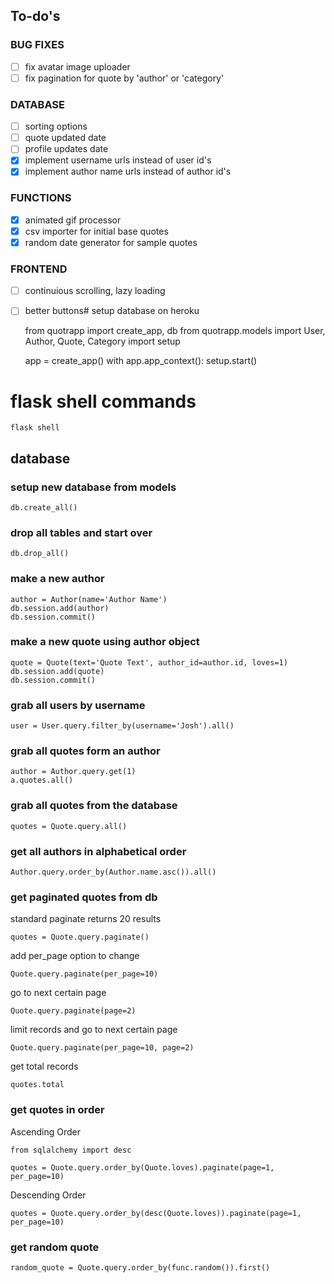 ## To-do's

### BUG FIXES
- [ ] fix avatar image uploader
- [ ] fix pagination for quote by 'author' or 'category' 

### DATABASE

- [ ] sorting options
- [ ] quote updated date
- [ ] profile updates date
- [x] implement username urls instead of user id's
- [x] implement author name urls instead of author id's

### FUNCTIONS

- [x] animated gif processor
- [x] csv importer for initial base quotes
- [x] random date generator for sample quotes

### FRONTEND

- [ ] continuious scrolling, lazy loading
- [ ] better buttons# setup database on heroku

    from quotrapp import create_app, db
    from quotrapp.models import User, Author, Quote, Category
    import setup

    app = create_app()
    with app.app_context():
        setup.start()

# flask shell commands

    flask shell

## database

### setup new database from models
    db.create_all()

### drop all tables and start over
    db.drop_all()

### make a new author
    author = Author(name='Author Name')
    db.session.add(author)
    db.session.commit()

### make a new quote using author object
    quote = Quote(text='Quote Text', author_id=author.id, loves=1)
    db.session.add(quote)
    db.session.commit()

### grab all users by username
    user = User.query.filter_by(username='Josh').all()

### grab all quotes form an author
    author = Author.query.get(1)
    a.quotes.all()

### grab all quotes from the database
    quotes = Quote.query.all()

### get all authors in alphabetical order
    Author.query.order_by(Author.name.asc()).all()

### get paginated quotes from db
standard paginate returns 20 results
    
    quotes = Quote.query.paginate()

add per_page option to change

    Quote.query.paginate(per_page=10)

go to next certain page

    Quote.query.paginate(page=2)

limit records and go to next certain page

    Quote.query.paginate(per_page=10, page=2)

get total records

    quotes.total

### get quotes in order
Ascending Order

    from sqlalchemy import desc

    quotes = Quote.query.order_by(Quote.loves).paginate(page=1, per_page=10)

Descending Order

    quotes = Quote.query.order_by(desc(Quote.loves)).paginate(page=1, per_page=10)

### get random quote
    random_quote = Quote.query.order_by(func.random()).first()
